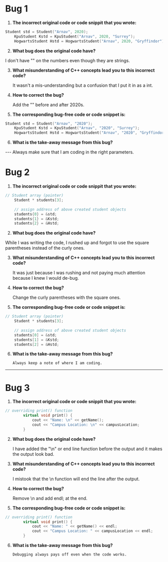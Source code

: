 # Bug 1

1. **The incorrect original code or code snippit that you wrote:**

``` cpp
Student std = Student("Arnav", 2020);
    KpuStudent Kstd = KpuStudent("Arnav", 2020, "Surrey");
    HogwartsStudent Hstd = HogwartsStudent("Arnav", 2020, "Gryffindor");

```

2. **What bug does the original code have?**

  I don't have "" on the numbers even though they are strings.

3. **What misunderstanding of C++ concepts lead you to this incorrect code?**

    It wasn't a mis-understanding but a confusion that I put it in as a int.

4. **How to correct the bug?**

    Add the "" before and after 2020s.  

5. **The corresponding bug-free code or code snippet is:**

```cpp
Student std = Student("Arnav", "2020");
    KpuStudent Kstd = KpuStudent("Arnav", "2020", "Surrey");
    HogwartsStudent Hstd = HogwartsStudent("Arnav", "2020", "Gryffindor");
```

6. **What is the take-away message from this bug?**

--- Always make sure that I am coding in the right parameters.

# Bug 2

1. **The incorrect original code or code snippit that you wrote:**

```cpp
// Student array (pointer)
    Student * students[3];
    
    // assign address of above created student objects
    students{0} = &std;
    students{1} = &Kstd;
    students{2} = &Hstd;

```

2. **What bug does the original code have?**

  While I was writing the code, I rushed up and forgot to use the square parentheses instead of the curly ones. 

3. **What misunderstanding of C++ concepts lead you to this incorrect code?**

    It was just because I was rushing and not paying much attention because I knew I would de-bug.

4. **How to correct the bug?**

    Change the curly parentheses with the square ones.

5. **The corresponding bug-free code or code snippet is:**

```cpp
// Student array (pointer)
    Student * students[3];
    
    // assign address of above created student objects
    students[0] = &std;
    students[1] = &Kstd;
    students[2] = &Hstd;
```

6. **What is the take-away message from this bug?**

       Always keep a note of where I am coding.
---

# Bug 3

1. **The incorrect original code or code snippit that you wrote:**

```cpp
// overriding print() function
        virtual void print() { 
            cout << "Name: \n" << getName();
            cout << "Campus Location: \n" << campusLocation; 
        }

```

2. **What bug does the original code have?**

    I have added the "\n" or end line function before the output and it makes the output look bad.  

3. **What misunderstanding of C++ concepts lead you to this incorrect code?**

    I mistook that the \n function will end the line after the output.

4. **How to correct the bug?**

    Remove \n and add endl; at the end.

5. **The corresponding bug-free code or code snippet is:**

```cpp
// overriding print() function
        virtual void print() { 
            cout << "Name: " << getName() << endl;
            cout << "Campus Location: " << campusLocation << endl; 
        }
```

6. **What is the take-away message from this bug?**
    
       Debugging always pays off even when the code works.
